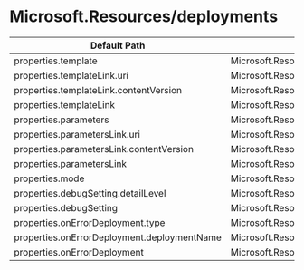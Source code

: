 # Microsoft.Resources/deployments

| Default Path | Alias |
|---|---|
| properties.template | Microsoft.Resources/deployments/template |
| properties.templateLink.uri | Microsoft.Resources/deployments/templateLink.uri |
| properties.templateLink.contentVersion | Microsoft.Resources/deployments/templateLink.contentVersion |
| properties.templateLink | Microsoft.Resources/deployments/templateLink |
| properties.parameters | Microsoft.Resources/deployments/parameters |
| properties.parametersLink.uri | Microsoft.Resources/deployments/parametersLink.uri |
| properties.parametersLink.contentVersion | Microsoft.Resources/deployments/parametersLink.contentVersion |
| properties.parametersLink | Microsoft.Resources/deployments/parametersLink |
| properties.mode | Microsoft.Resources/deployments/mode |
| properties.debugSetting.detailLevel | Microsoft.Resources/deployments/debugSetting.detailLevel |
| properties.debugSetting | Microsoft.Resources/deployments/debugSetting |
| properties.onErrorDeployment.type | Microsoft.Resources/deployments/onErrorDeployment.type |
| properties.onErrorDeployment.deploymentName | Microsoft.Resources/deployments/onErrorDeployment.deploymentName |
| properties.onErrorDeployment | Microsoft.Resources/deployments/onErrorDeployment |

